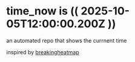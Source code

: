 # time_now is (( 2025-10-05T12:00:00.200Z ))

an automated repo that shows the currnent time

inspired by [breakingheatmap](https://github.com/breakingheatmap/breakingheatmap)